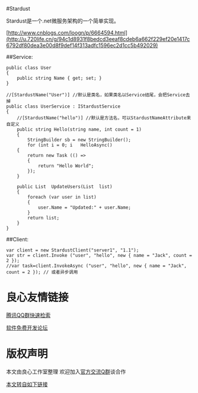 #Stardust


Stardust是一个.net微服务架构的一个简单实现。


 [http://www.cnblogs.com/loogn/p/6664594.html](http://u.720life.cn/g/94c1d8931f8bedcd3eeaf8cdeb6a662f229ef20e1417c6792df80dea3e00d8f9def14f313adfc1596ec2d1cc5b492029) 

##Service:

```
public class User
{
    public string Name { get; set; }
}

//[StardustName("User")] //默认是类名，如果类名以Service结尾，会把Service去掉
public class UserService : IStardustService
{
    //[StardustName("hello")] //默认是方法名，可以StardustNameAttribute来自定义
    public string Hello(string name, int count = 1)
    {
        StringBuilder sb = new StringBuilder();
        for (int i = 0; i   HelloAsync()
    {
        return new Task (() =>
        {
            return "Hello World";
        });
    }

    public List  UpdateUsers(List  list)
    {
        foreach (var user in list)
        {
            user.Name = "Updated:" + user.Name;
        }
        return list;
    }
}

```

##Client:
```
var client = new StardustClient("server1", "1.1");
var str = client.Invoke ("user", "hello", new { name = "Jack", count = 2 });
//var task=client.InvokeAsync ("user", "hello", new { name = "Jack", count = 2 }); // 或者异步调用

```


 # 良心友情链接

[腾讯QQ群快速检索](http://u.720life.cn/s/8cf73f7c)

[软件免费开发论坛](http://u.720life.cn/s/bbb01dc0)

# 版权声明 

本文由良心工作室整理 欢迎加入[官方交流Q群](https://u.720life.cn/s/f2316816)谈合作

[本文转自如下链接](http://u.720life.cn/g/2e71d0f0a5c601172267ba20d3a43c6e31b68f28e81a34d7041e0b311b911297900946db80923ee6af5dda6bbf3ca0b5a361a864d531f38abac46d3ca0a6eb32)